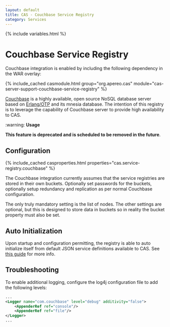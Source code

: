 ```yaml
---
layout: default
title: CAS - Couchbase Service Registry
category: Services
---
```


{% include variables.html %}

# Couchbase Service Registry

Couchbase integration is enabled by including the following dependency in the WAR overlay:

{% include_cached casmodule.html group="org.apereo.cas" module="cas-server-support-couchbase-service-registry" %}

[Couchbase](https://www.couchbase.com) is a highly available, open source NoSQL database server based on
[Erlang/OTP](https://www.erlang.org) and its mnesia database. The intention of this registry is to leverage the capability of Couchbase server to provide high availability to CAS.

<div class="alert alert-warning">:warning: <strong>Usage</strong>
<p><strong>This feature is deprecated and is scheduled to be removed in the future</strong>.</p>
</div>

## Configuration

{% include_cached casproperties.html properties="cas.service-registry.couchbase" %}

The Couchbase integration currently assumes that the service registries are stored
in their own buckets. Optionally set passwords for the buckets, optionally setup
redundancy and replication as per normal Couchbase configuration.

The only truly mandatory setting is the list of nodes.
The other settings are optional, but this is designed to store data in buckets
so in reality the bucket property must also be set.

## Auto Initialization

Upon startup and configuration permitting, the registry is able to auto initialize itself from default JSON service definitions available to CAS. See [this guide](AutoInitialization-Service-Management.html) for more info.


## Troubleshooting

To enable additional logging, configure the log4j configuration file to add the following
levels:

```xml
...
<Logger name="com.couchbase" level="debug" additivity="false">
    <AppenderRef ref="console"/>
    <AppenderRef ref="file"/>
</Logger>
...
```
